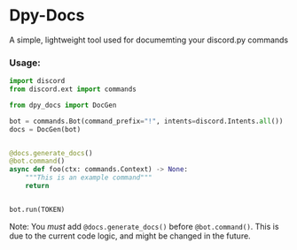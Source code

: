 # Dpy-Docs
A simple, lightweight tool used for documemting your discord.py commands


### Usage:

```py
import discord
from discord.ext import commands

from dpy_docs import DocGen

bot = commands.Bot(command_prefix="!", intents=discord.Intents.all())
docs = DocGen(bot)


@docs.generate_docs()
@bot.command()
async def foo(ctx: commands.Context) -> None:
    """This is an example command"""
    return 


bot.run(TOKEN)
```
Note: You *must* add `@docs.generate_docs()` before `@bot.command()`. This is due to the current code logic, and might be changed in the future.